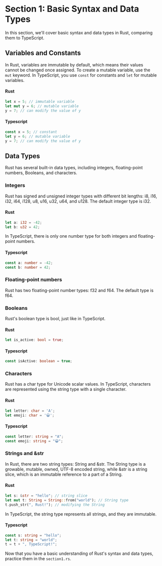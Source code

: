 # Section 1: Basic Syntax and Data Types

In this section, we'll cover basic syntax and data types in Rust, comparing them to TypeScript.

## Variables and Constants

In Rust, variables are immutable by default, which means their values cannot be changed once assigned. To create a mutable variable, use the `mut` keyword. In TypeScript, you use `const` for constants and `let` for mutable variables.

#### Rust

```rust
let x = 5; // immutable variable
let mut y = 6; // mutable variable
y = 7; // can modify the value of y
```

#### Typescript

```typescript
const x = 5; // constant
let y = 6; // mutable variable
y = 7; // can modify the value of y
```

## Data Types

Rust has several built-in data types, including integers, floating-point numbers, Booleans, and characters.

### Integers

Rust has signed and unsigned integer types with different bit lengths: i8, i16, i32, i64, i128, u8, u16, u32, u64, and u128. The default integer type is i32.

#### Rust

```rust
let a: i32 = -42;
let b: u32 = 42;
```

In TypeScript, there is only one number type for both integers and floating-point numbers.

#### Typescript

```typescript
const a: number = -42;
const b: number = 42;
```

### Floating-point numbers

Rust has two floating-point number types: f32 and f64. The default type is f64.

### Booleans

Rust's boolean type is bool, just like in TypeScript.

#### Rust

```rust
let is_active: bool = true;
```

#### Typescript

```typescript
const isActive: boolean = true;
```

### Characters

Rust has a char type for Unicode scalar values. In TypeScript, characters are represented using the string type with a single character.

#### Rust

```rust
let letter: char = 'A';
let emoji: char = '😀';
```

#### Typescript

```typescript
const letter: string = "A";
const emoji: string = "😀";
```

### Strings and &str

In Rust, there are two string types: String and &str. The String type is a growable, mutable, owned, UTF-8 encoded string, while &str is a string slice, which is an immutable reference to a part of a String.

#### Rust

```rust
let s: &str = "hello"; // string slice
let mut t: String = String::from("world"); // String type
t.push_str(", Rust!"); // modifying the String
```

In TypeScript, the string type represents all strings, and they are immutable.

#### Typescript

```typescript
const s: string = "hello";
let t: string = "world";
t = t + ", TypeScript!";
```

Now that you have a basic understanding of Rust's syntax and data types, practice them in the `section1.rs`.
